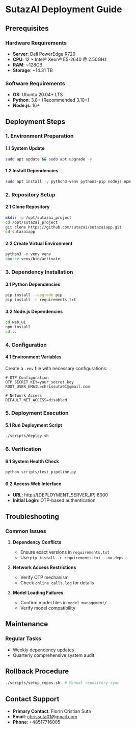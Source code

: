 # SutazAI Deployment Guide

## Prerequisites

### Hardware Requirements
- **Server**: Dell PowerEdge R720
- **CPU**: 12 × Intel® Xeon® E5-2640 @ 2.50GHz
- **RAM**: ~128GB
- **Storage**: ~14.31 TB

### Software Requirements
- **OS**: Ubuntu 20.04+ LTS
- **Python**: 3.8+ (Recommended 3.10+)
- **Node.js**: 16+ 

## Deployment Steps

### 1. Environment Preparation

#### 1.1 System Update
```bash
sudo apt update && sudo apt upgrade -y
```

#### 1.2 Install Dependencies
```bash
sudo apt install -y python3-venv python3-pip nodejs npm
```

### 2. Repository Setup

#### 2.1 Clone Repository
```bash
mkdir -p /opt/sutazai_project
cd /opt/sutazai_project
git clone https://github.com/sutazai/sutazaiapp.git
cd sutazaiapp
```

#### 2.2 Create Virtual Environment
```bash
python3 -m venv venv
source venv/bin/activate
```

### 3. Dependency Installation

#### 3.1 Python Dependencies
```bash
pip install --upgrade pip
pip install -r requirements.txt
```

#### 3.2 Node.js Dependencies
```bash
cd web_ui
npm install
cd ..
```

### 4. Configuration

#### 4.1 Environment Variables
Create a `.env` file with necessary configurations:
```
# OTP Configuration
OTP_SECRET_KEY=your_secret_key
ROOT_USER_EMAIL=chrissuta01@gmail.com

# Network Access
DEFAULT_NET_ACCESS=disabled
```

### 5. Deployment Execution

#### 5.1 Run Deployment Script
```bash
./scripts/deploy.sh
```

### 6. Verification

#### 6.1 System Health Check
```bash
python scripts/test_pipeline.py
```

#### 6.2 Access Web Interface
- **URL**: http://[DEPLOYMENT_SERVER_IP]:8000
- **Initial Login**: OTP-based authentication

## Troubleshooting

### Common Issues
1. **Dependency Conflicts**
   - Ensure exact versions in `requirements.txt`
   - Use `pip install -r requirements.txt --no-deps`

2. **Network Access Restrictions**
   - Verify OTP mechanism
   - Check `online_calls.log` for details

3. **Model Loading Failures**
   - Confirm model files in `model_management/`
   - Verify model compatibility

## Maintenance

### Regular Tasks
- Weekly dependency updates
- Quarterly comprehensive system audit

## Rollback Procedure
```bash
./scripts/setup_repos.sh  # Manual repository sync
```

## Contact Support
- **Primary Contact**: Florin Cristian Suta
- **Email**: chrissuta01@gmail.com
- **Phone**: +48517716005 